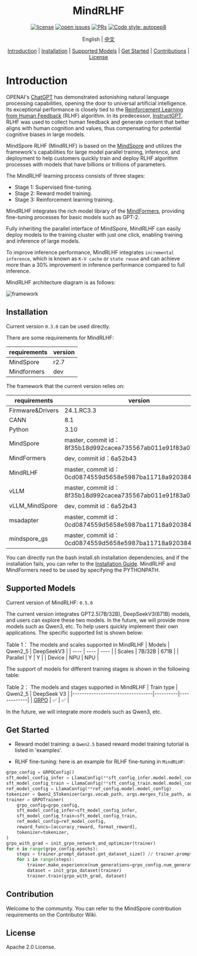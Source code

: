 <div align="center">

# MindRLHF

[![license](https://img.shields.io/github/license/mindspore-lab/mindrlhf.svg)](https://github.com/mindspore-lab/mindrlhf/blob/main/LICENSE.md)
[![open issues](https://img.shields.io/github/issues/mindspore-lab/mindrlhf)](https://github.com/mindspore-lab/mindrlhf/issues)
[![PRs](https://img.shields.io/badge/PRs-welcome-pink.svg)](https://github.com/mindspore-lab/mindrlhf/pulls)
[![Code style: autopep8](https://img.shields.io/badge/code_style-autopep8-blue)](https://github.com/hhatto/autopep8)

English | [中文](README_CN.md)

[Introduction](#introduction) |
[Installation](#installation) |
[Supported Models](#supported-models) |
[Get Started](#get-started) |
[Contributions](#Contributions) |
[License](#License)

</div>

# Introduction

OPENAI's [ChatGPT](https://openai.com/blog/chatgpt) has demonstrated astonishing natural language processing capabilities, opening the door to universal artificial intelligence. Its exceptional performance is closely tied to the [Reinforcement Learning from Human Feedback](https://openai.com/research/learning-from-human-preferences) (RLHF) algorithm. In its predecessor, [InstructGPT](https://openai.com/research/instruction-following), RLHF was used to collect human feedback and generate content that better aligns with human cognition and values, thus compensating for potential cognitive biases in large models.

MindSpore RLHF (MindRLHF) is based on the [MindSpore](https://gitee.com/mindspore/mindspore) and utilizes the framework's capabilities for large model parallel training, inference, and deployment to help customers quickly train and deploy RLHF algorithm processes with models that have billions or trillions of parameters.

The MindRLHF learning process consists of three stages:

* Stage 1: Supervised fine-tuning.
* Stage 2: Reward model training.
* Stage 3: Reinforcement learning training.

MindRLHF integrates the rich model library of the [MindFormers](https://github.com/mindspore-lab/mindformers), providing fine-tuning processes for basic models such as GPT-2.

Fully inheriting the parallel interface of MindSpore, MindRLHF can easily deploy models to the training cluster with just one click, enabling training and inference of large models.

To improve inference performance, MindRLHF integrates `incremental inference`, which is known as `K-V cache` or `state reuse` and can achieve more than a 30% improvement in inference performance compared to full inference.

MindRLHF architecture diagram is as follows:

![framework](https://github.com/mindspore-lab/mindrlhf/blob/master/images/framework.jpg)

## Installation

Current version `0.3.0` can be used directly.

There are some requirements for MindRLHF:

|  requirements   | version |
|  ----   |---------|
| MindSpore    | r2.7    |
| Mindformers | dev     |

The framework that the current version relies on:

| requirements     | version |
|------------------|------------------------------------------------------------|
| Firmware&Drivers | 24.1.RC3.3                                                 |
| CANN             | 8.1                                                        |
| Python           | 3.10                                                       |
| MindSpore        | master, commit id：8f35b18d992cacea735567ab011e91f83a074731 |
| MindFormers      | dev, commit id：6a52b43    |
| MindRLHF         | master, commit id：0cd0874559d5658e5987ba11718a920384691c59 |
| vLLM             | master, commit id：8f35b18d992cacea735567ab011e91f83a074731 |
| vLLM_MindSpore   | dev, commit id：6a52b43    |
| msadapter        | master, commit id：0cd0874559d5658e5987ba11718a920384691c59 |
| mindspore_gs     | master, commit id：0cd0874559d5658e5987ba11718a920384691c59 |

You can directly run the bash install.sh installation dependencies, and if the installation fails, you can refer to the [Installation Guide](docs/install). MindRLHF and MindFormers need to be used by specifying the PYTHONPATH.

## Supported Models

Current version of MindRLHF: `0.5.0`

The current version integrates GPT2.5(7B/32B), DeepSeekV3(671B) models, and users can explore these two models. In the future, we will provide more models such as Qwen3, etc. To help users quickly implement their own applications. The specific supported list is shown below:

Table 1： The models and scales supported in MindRLHF
|  Models   |  Qwen2_5 | DeepSeekV3 |
|  ----     |  ----   |  ----   |
| Scales    | 7B/32B    | 671B    |
| Parallel  | Y            |   Y       |
| Device    | NPU          |   NPU     |

The support of models for different training stages is shown in the following table:

Table 2： The models and stages supported in MindRLHF
| Train type                 | Qwen2_5  | DeepSeek V3 |
|----------------------------------|----------|-------------|
| [GRPO](examples/grpo)      | ✅        | ✅           |

In the future, we will integrate more models such as Qwen3, etc.

## Get Started

* Reward model training: a `Qwen2.5` based reward model training tutorial is listed in 'examples'.

* RLHF fine-tuning: here is an example for RLHF fine-tuning in `MindRLHF`:

```python
grpo_config = GRPOConfig()
sft_model_config_infer = LlamaConfig(**sft_config_infer.model.model_config)
sft_model_config_train = LlamaConfig(**sft_config_train.model.model_config)
ref_model_config = LlamaConfig(**ref_config.model.model_config)
tokenizer = Qwen2_5Tokenizer(args.vocab_path, args.merges_file_path, add_bos_token=False, add_eos_token=False)
trainer = GRPOTrainer(
    grpo_config=grpo_config,
    sft_model_config_infer=sft_model_config_infer,
    sft_model_config_train=sft_model_config_train,
    ref_model_config=ref_model_config,
    reward_funcs=[accuracy_reward, format_reward],
    tokenizer=tokenizer,
)
grpo_with_grad = init_grpo_network_and_optimizer(trainer)
for n in range(grpo_config.epochs):
    steps = trainer.prompt_dataset.get_dataset_size() // trainer.prompt_dataset.get_batch_size()
    for i in range(steps):
        trainer.make_experience(num_generations=grpo_config.num_generations, rank_id=rank_id)
        dataset = init_grpo_dataset(trainer)
        trainer.train(grpo_with_grad, dataset)
```

## Contribution

Welcome to the community. You can refer to the MindSpore contribution requirements on the Contributor Wiki.

## License

Apache 2.0 License.
